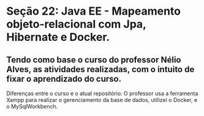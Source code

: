 # Seção 22: Java EE - Mapeamento objeto-relacional com Jpa, Hibernate e Docker.

## Tendo como base o curso do professor Nélio Alves, as atividades realizadas, com o intuito de fixar o aprendizado do curso.

Diferenças entre o curso e o atual repositório:
O professor usa a ferramenta Xampp para realizar o gerenciamento da base de dados, utilizei o Docker, e o MySqlWorkbench.
